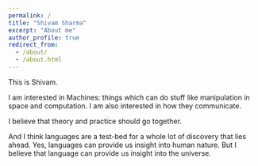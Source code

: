 ```yaml
---
permalink: /
title: "Shivam Sharma"
excerpt: "About me"
author_profile: true
redirect_from: 
  - /about/
  - /about.html
---
```


This is Shivam.

I am interested in Machines: things which can do stuff like manipulation in space and computation. I am also interested in how they communicate.

I believe that theory and practice should go together.

And I think languages are a test-bed for a whole lot of discovery that lies ahead. Yes, languages can provide us insight into human nature. But I believe that language can provide us insight into the universe.


